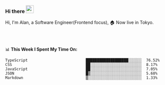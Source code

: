 ### Hi there <img src="https://media.giphy.com/media/hvRJCLFzcasrR4ia7z/giphy.gif" width="25px">

<!-- ![visitors](https://visitor-badge.glitch.me/badge?page_id=dislfyer.dislfyer) -->

Hi, I'm Alan, a Software Engineer(Frontend focus), 🏠 Now live in Tokyo.

<br/>
<br/>

📊 **This Week I Spent My Time On:**


<!--START_SECTION:waka-->

```text
TypeScript                          ███████████████████░░░░░░  76.52%
CSS                                 ██░░░░░░░░░░░░░░░░░░░░░░░  8.17%
JavaScript                          ██░░░░░░░░░░░░░░░░░░░░░░░  7.05%
JSON                                █▒░░░░░░░░░░░░░░░░░░░░░░░  5.68%
Markdown                            ▒░░░░░░░░░░░░░░░░░░░░░░░░  1.33%
```

<!--END_SECTION:waka-->

<!--
**About Me:**
 -->
